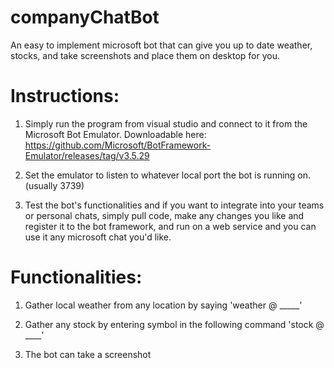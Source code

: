 # companyChatBot
An easy to implement microsoft bot that can give you up to date weather, stocks, and take screenshots and place them on desktop for you. 


# Instructions:
1. Simply run the program from visual studio and connect to it from the Microsoft Bot Emulator. Downloadable here: https://github.com/Microsoft/BotFramework-Emulator/releases/tag/v3.5.29

2. Set the emulator to listen to whatever local port the bot is running on. (usually 3739)

3. Test the bot's functionalities and if you want to integrate into your teams or personal chats, simply pull code, make any changes you like and register it to the bot framework, and run on a web service and you can use it any microsoft chat you'd like.


# Functionalities:
1. Gather local weather from any location by saying 'weather @ _____'

2. Gather any stock by entering symbol in the following command 'stock @ ____'

3. The bot can take a screenshot
